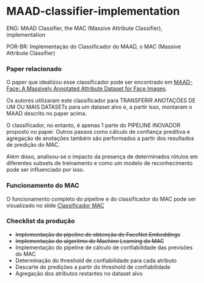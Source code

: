 # MAAD-classifier-implementation
<p>ENG: MAAD Classifier, the MAC (Massive Attribute Classifier), implementation</p>
<p>POR-BR: Implementação do Classificador do MAAD, o MAC (Massive Attribute Classifier)</p>

### Paper relacionado
<p>O paper que idealizou esse classificador pode ser encontrado em <a href='https://arxiv.org/abs/2012.01030'>MAAD-Face: A Massively Annotated Attribute Dataset for Face Images</a>.</p>
<p>Os autores utilizaram este classificador para TRANSFERIR ANOTAÇÕES DE UM OU MAIS DATASETs para um dataset alvo e, a partir isso, montaram o MAAD descrito no paper acima.</p>
<p>O classificador, no entanto, é  apenas 1 parte do PIPELINE INOVADOR proposto no paper. Outros passos como cálculo de confiança preditiva e agregação de anotações também são performados a partir dos resultados de predição do MAC.</p>
<p>Além disso, analisou-se o impacto da presença de determinados rótulos em diferentes subsets de treinamento e como um modelo de reconhecimento pode ser influenciado por isso.</p>

### Funcionamento do MAC
<p>O funcionamento completo do pipeline e do classificador do MAC pode ser visualizado no slide <a href='https://www.canva.com/design/DAGHGZHBG2M/RUtsHfD4URyNCa3Z_z4rjg/edit?utm_content=DAGHGZHBG2M&utm_campaign=designshare&utm_medium=link2&utm_source=sharebutton'>Classificador MAC</a></p>

### Checklist da produção
<ul>
  <li><s>Implementação do pipeline de obtenção de FaceNet Embeddings</s></li>
  <li><s>Implementação do algoritmo de Machine Learning do MAC</s></li>
  <li>Implementação do pipeline de cálculo de confiabilidade das previsões do MAC</li>
  <li>Determinação do threshold de confiabilidade para cada atributo</li>
  <li>Descarte de predições a partir do threshold de confiabilidade</li>
  <li>Agregação dos atributos restantes no dataset alvo</li>
</ul>
